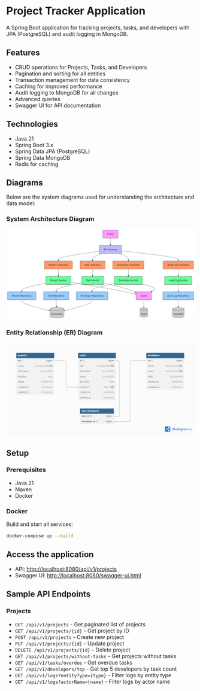 
# Project Tracker Application

A Spring Boot application for tracking projects, tasks, and developers with JPA (PostgreSQL) and audit logging in MongoDB.

## Features

- CRUD operations for Projects, Tasks, and Developers
- Pagination and sorting for all entities
- Transaction management for data consistency
- Caching for improved performance
- Audit logging to MongoDB for all changes
- Advanced queries 
- Swagger UI for API documentation

## Technologies

- Java 21
- Spring Boot 3.x
- Spring Data JPA (PostgreSQL)
- Spring Data MongoDB
- Redis for caching

## Diagrams

Below are the system diagrams used for understanding the architecture and data model:

### System Architecture Diagram

![System Architecture](./docs/diagrams/architecture.png)

### Entity Relationship (ER) Diagram

![ER Diagram](./docs/diagrams/ERD.png)

## Setup

### Prerequisites

- Java 21
- Maven
- Docker

### Docker

Build and start all services:

```bash
docker-compose up --build
```

## Access the application

- API: [http://localhost:8080/api/v1/projects](http://localhost:8080/api/v1/projects)
- Swagger UI: [http://localhost:8080/swagger-ui.html](http://localhost:8080/swagger-ui.html)

## Sample API Endpoints

### Projects

- `GET /api/v1/projects` - Get paginated list of projects
- `GET /api/v1/projects/{id}` - Get project by ID
- `POST /api/v1/projects` - Create new project
- `PUT /api/v1/projects/{id}` - Update project
- `DELETE /api/v1/projects/{id}` - Delete project
- `GET /api/v1/projects/without-tasks` - Get projects without tasks
- `GET /api/v1/tasks/overdue` - Get overdue tasks
- `GET /api/v1/developers/top` - Get top 5 developers by task count
- `GET /api/v1/logs?entityType={type}` - Filter logs by entity type
- `GET /api/v1/logs?actorName={name}` - Filter logs by actor name
